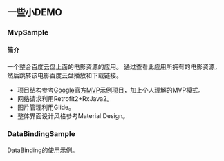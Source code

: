 ## 一些小DEMO

### MvpSample

#### 简介

一个整合百度云盘上面的电影资源的应用。 通过查看此应用所拥有的电影资源，然后跳转该电影百度云盘播放和下载链接。

- 项目结构参考[Google官方MVP示例项目](https://github.com/googlesamples/android-architecture/tree/todo-mvp/)，加上个人理解的MVP模式。
- 网络请求利用Retrofit2+RxJava2。
- 图片管理利用Glide。
- 整体界面设计风格参考Material Design。

### DataBindingSample

DataBinding的使用示例。